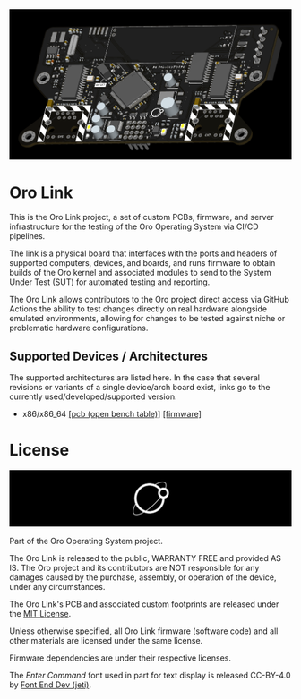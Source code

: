 <div align="center">
	<img src="https://github.com/oro-os/link/raw/master/asset/screenshot.png" />
</div>

# Oro Link

This is the Oro Link project, a set of custom PCBs, firmware, and server
infrastructure for the testing of the Oro Operating System via CI/CD pipelines.

The link is a physical board that interfaces with the ports and headers
of supported computers, devices, and boards, and runs firmware to obtain builds of
the Oro kernel and associated modules to send to the System Under Test (SUT)
for automated testing and reporting.

The Oro Link allows contributors to the Oro project direct access via
GitHub Actions the ability to test changes directly on real hardware
alongside emulated environments, allowing for changes to be tested
against niche or problematic hardware configurations.

## Supported Devices / Architectures

The supported architectures are listed here. In the case that several revisions or variants
of a single device/arch board exist, links go to the currently used/developed/supported version.

- x86/x86_64 [[pcb (open bench table)]](pcb/link-x86-obt) [[firmware]](firmware/link-firmware-x86)

# License

<div align="center">
	<img src="https://github.com/oro-os/link/raw/master/asset/oro-banner.svg?sanitize=true" />
</div>

Part of the Oro Operating System project.

The Oro Link is released to the public, WARRANTY FREE
and provided AS IS. The Oro project and its contributors are NOT
responsible for any damages caused by the purchase, assembly, or operation
of the device, under any circumstances.

The Oro Link's PCB and associated custom footprints are released
under the [MIT License](LICENSE).

Unless otherwise specified, all Oro Link firmware (software code)
and all other materials are licensed under the same license.

Firmware dependencies are under their respective licenses.

The _Enter Command_ font used in part for text display is released CC-BY-4.0
by [Font End Dev (jeti)](https://fontenddev.com).
